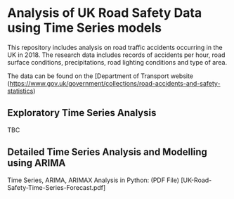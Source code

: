 # Analysis of UK Road Safety Data using Time Series models

This repository includes analysis on road traffic accidents occurring in the UK in 2018. The research data includes records of accidents per hour, road surface conditions, precipitations, road lighting conditions and type of area.


The data can be found on the [Department of Transport website (https://www.gov.uk/government/collections/road-accidents-and-safety-statistics)

## Exploratory Time Series Analysis

TBC

## Detailed Time Series Analysis and Modelling using ARIMA
Time Series, ARIMA, ARIMAX Analysis in Python: (PDF File) [UK-Road-Safety-Time-Series-Forecast.pdf]
